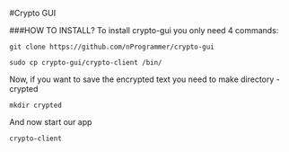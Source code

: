 #Crypto GUI

###HOW TO INSTALL?
To install crypto-gui you only need 4 commands:

``
git clone https://github.com/nProgrammer/crypto-gui
``

``
sudo cp crypto-gui/crypto-client /bin/
``

Now, if you want to save the encrypted text you need to make directory - crypted

``
mkdir crypted
``

And now start our app

``
crypto-client
``